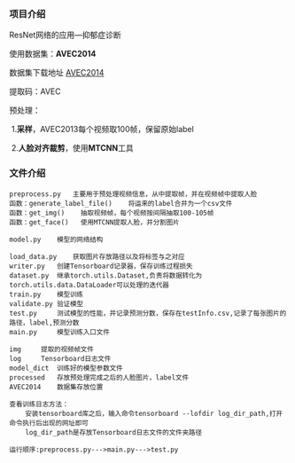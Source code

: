 ### 项目介绍

ResNet网络的应用—抑郁症诊断

使用数据集：**AVEC2014**

数据集下载地址 <a href="https://pan.baidu.com/s/15C75G_PDpwqRmdb754V6Bw?pwd=tmup">AVEC2014</a>

提取码：AVEC

预处理：

​	1.**采样**，AVEC2013每个视频取100帧，保留原始label

​	2.**人脸对齐裁剪**，使用**MTCNN**工具

### 文件介绍

```
preprocess.py	主要用于预处理视频信息，从中提取帧，并在视频帧中提取人脸
函数：generate_label_file()	将运来的label合并为一个csv文件
函数：get_img()	抽取视频帧，每个视频按间隔抽取100-105帧
函数：get_face()	使用MTCNN提取人脸，并分割图片

model.py	模型的网络结构
```

```
load_data.py	获取图片存放路径以及将标签与之对应
writer.py	创建Tensorboard记录器，保存训练过程损失
dataset.py	继承torch.utils.Dataset,负责将数据转化为torch.utils.data.DataLoader可以处理的迭代器
train.py	模型训练
validate.py	验证模型
test.py		测试模型的性能，并记录预测分数，保存在testInfo.csv,记录了每张图片的路径，label,预测分数
main.py		模型训练入口文件
```

```
img		提取的视频帧文件
log		Tensorboard日志文件
model_dict	训练好的模型参数文件
processed	存放预处理完成之后的人脸图片，label文件
AVEC2014	数据集存放位置
```

```
查看训练日志方法：
	安装tensorboard库之后，输入命令tensorboard --lofdir log_dir_path,打开命令执行后出现的网址即可
	log_dir_path是存放Tensorboard日志文件的文件夹路径
```

```
运行顺序:preprocess.py--->main.py--->test.py
```
